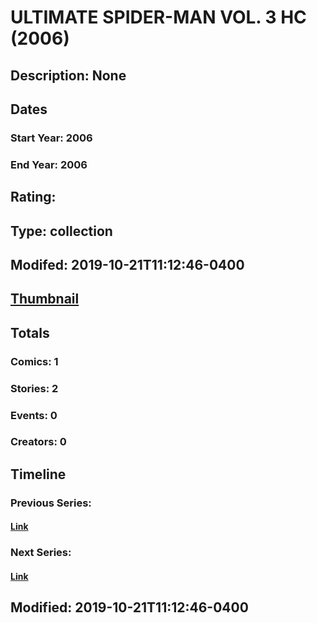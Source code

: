 # ULTIMATE SPIDER-MAN VOL. 3 HC (2006)
## Description: None
## Dates
### Start Year: 2006
### End Year: 2006
## Rating: 
## Type: collection
## Modifed: 2019-10-21T11:12:46-0400
## [Thumbnail](http://i.annihil.us/u/prod/marvel/i/mg/b/40/image_not_available.jpg)
## Totals
### Comics: 1
### Stories: 2
### Events: 0
### Creators: 0
## Timeline
### Previous Series: 
#### [Link]()
### Next Series: 
#### [Link]()
## Modified: 2019-10-21T11:12:46-0400
